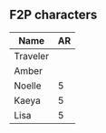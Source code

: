 ## F2P characters

| Name     | AR |
|----------|----|
| Traveler |    |
| Amber    |    |
| Noelle   | 5  |
| Kaeya    | 5  |
| Lisa     | 5  |
